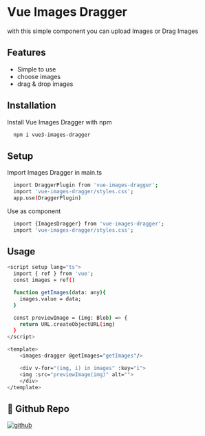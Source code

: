 
# Vue Images Dragger

with this simple component you can upload Images or Drag Images


## Features

- Simple to use
- choose images
- drag & drop images


## Installation

Install Vue Images Dragger with npm

```bash
  npm i vue3-images-dragger
```
    
## Setup

Import Images Dragger in main.ts

```bash
  import DraggerPlugin from 'vue-images-dragger';
  import 'vue-images-dragger/styles.css';
  app.use(DraggerPlugin)
```

Use as component

```bash
  import {ImagesDragger} from 'vue-images-dragger';
  import 'vue-images-dragger/styles.css';
```

##  Usage
```bash
<script setup lang="ts">
  import { ref } from 'vue';
  const images = ref()

  function getImages(data: any){
    images.value = data;
  }

  const previewImage = (img: Blob) => {
    return URL.createObjectURL(img)
  }
</script>

<template>
    <images-dragger @getImages="getImages"/>

    <div v-for="(img, i) in images" :key="i">
    <img :src="previewImage(img)" alt="">
    </div>
</template>

```

## 🔗 Github Repo
[![github](https://img.shields.io/badge/github-000000?style=for-the-badge&logo=github&logoColor=white)](https://github.com/hbilal9/vue3-images-drager)

